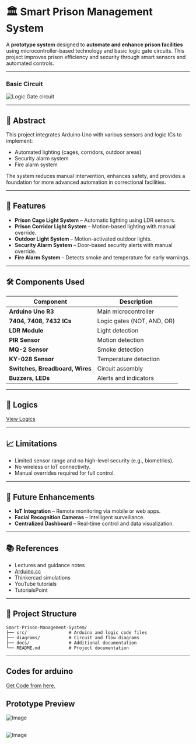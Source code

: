 # 🏛 Smart Prison Management System

A **prototype system** designed to **automate and enhance prison facilities** using microcontroller-based technology and basic logic gate circuits. This project improves prison efficiency and security through smart sensors and automated controls.

---

### Basic Circuit 
![Logic Gate circuit](https://github.com/user-attachments/assets/08b087d5-df79-4221-93a5-10a5083aa391)

---

## 📖 Abstract
This project integrates Arduino Uno with various sensors and logic ICs to implement:
- Automated lighting (cages, corridors, outdoor areas)
- Security alarm system
- Fire alarm system

The system reduces manual intervention, enhances safety, and provides a foundation for more advanced automation in correctional facilities.

---

## 🚀 Features
- **Prison Cage Light System** – Automatic lighting using LDR sensors.  
- **Prison Corridor Light System** – Motion-based lighting with manual override.  
- **Outdoor Light System** – Motion-activated outdoor lights.  
- **Security Alarm System** – Door-based security alerts with manual override.  
- **Fire Alarm System** – Detects smoke and temperature for early warnings.  

---

## 🛠️ Components Used
| Component | Description |
|------------|-------------|
| **Arduino Uno R3** | Main microcontroller |
| **7404, 7408, 7432 ICs** | Logic gates (NOT, AND, OR) |
| **LDR Module** | Light detection |
| **PIR Sensor** | Motion detection |
| **MQ-2 Sensor** | Smoke detection |
| **KY-028 Sensor** | Temperature detection |
| **Switches, Breadboard, Wires** | Circuit assembly |
| **Buzzers, LEDs** | Alerts and indicators |

---

## 🧠 Logics

[View Logics](Logics.md)

---
## 📈 Limitations
- Limited sensor range and no high-level security (e.g., biometrics).  
- No wireless or IoT connectivity.  
- Manual overrides required for full control.  

---

## 🔮 Future Enhancements
- **IoT Integration** – Remote monitoring via mobile or web apps.  
- **Facial Recognition Cameras** – Intelligent surveillance.  
- **Centralized Dashboard** – Real-time control and data visualization.  

---

## 📚 References
- Lectures and guidance notes  
- [Arduino.cc](https://www.arduino.cc)  
- Thinkercad simulations  
- YouTube tutorials  
- TutorialsPoint  

---

## 📂 Project Structure
```
Smart-Prison-Management-System/
├── src/                # Arduino and logic code files
├── diagrams/           # Circuit and flow diagrams
├── docs/               # Additional documentation
└── README.md           # Project documentation
```

---
## Codes for arduino

[Get Code from here.](Codes.md)

## Prototype Preview

![Image](https://github.com/user-attachments/assets/c295c55a-3f86-4800-952b-b32c07d26662)

##

![Image](https://github.com/user-attachments/assets/45e3fe69-bffc-478e-85d8-c447451c889c)

